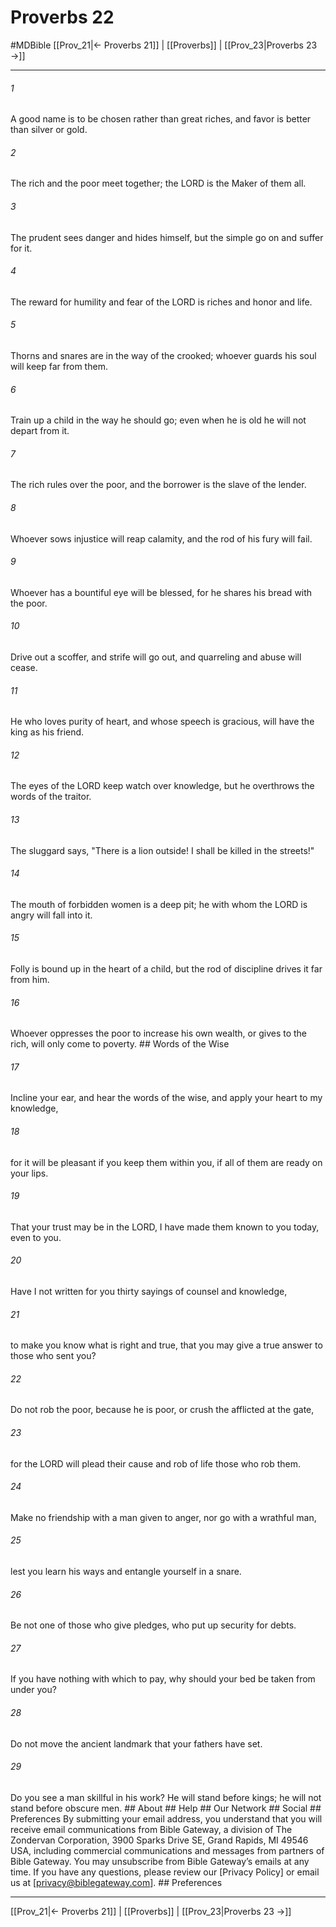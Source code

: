 # Proverbs 22
#MDBible
[[Prov_21|← Proverbs 21]] | [[Proverbs]] | [[Prov_23|Proverbs 23 →]]

***






###### 1 


A good name is to be chosen rather than great riches, and favor is better than silver or gold. 





###### 2 


The rich and the poor meet together; the LORD is the Maker of them all. 





###### 3 


The prudent sees danger and hides himself, but the simple go on and suffer for it. 





###### 4 


The reward for humility and fear of the LORD is riches and honor and life. 





###### 5 


Thorns and snares are in the way of the crooked; whoever guards his soul will keep far from them. 





###### 6 


Train up a child in the way he should go; even when he is old he will not depart from it. 





###### 7 


The rich rules over the poor, and the borrower is the slave of the lender. 





###### 8 


Whoever sows injustice will reap calamity, and the rod of his fury will fail. 





###### 9 


Whoever has a bountiful eye will be blessed, for he shares his bread with the poor. 





###### 10 


Drive out a scoffer, and strife will go out, and quarreling and abuse will cease. 





###### 11 


He who loves purity of heart, and whose speech is gracious, will have the king as his friend. 





###### 12 


The eyes of the LORD keep watch over knowledge, but he overthrows the words of the traitor. 





###### 13 


The sluggard says, "There is a lion outside! I shall be killed in the streets!" 





###### 14 


The mouth of forbidden women is a deep pit; he with whom the LORD is angry will fall into it. 





###### 15 


Folly is bound up in the heart of a child, but the rod of discipline drives it far from him. 





###### 16 


Whoever oppresses the poor to increase his own wealth, or gives to the rich, will only come to poverty. ## Words of the Wise 





###### 17 


Incline your ear, and hear the words of the wise, and apply your heart to my knowledge, 





###### 18 


for it will be pleasant if you keep them within you, if all of them are ready on your lips. 





###### 19 


That your trust may be in the LORD, I have made them known to you today, even to you. 





###### 20 


Have I not written for you thirty sayings of counsel and knowledge, 





###### 21 


to make you know what is right and true, that you may give a true answer to those who sent you? 





###### 22 


Do not rob the poor, because he is poor, or crush the afflicted at the gate, 





###### 23 


for the LORD will plead their cause and rob of life those who rob them. 





###### 24 


Make no friendship with a man given to anger, nor go with a wrathful man, 





###### 25 


lest you learn his ways and entangle yourself in a snare. 





###### 26 


Be not one of those who give pledges, who put up security for debts. 





###### 27 


If you have nothing with which to pay, why should your bed be taken from under you? 





###### 28 


Do not move the ancient landmark that your fathers have set. 





###### 29 


Do you see a man skillful in his work? He will stand before kings; he will not stand before obscure men. ## About ## Help ## Our Network ## Social ## Preferences By submitting your email address, you understand that you will receive email communications from Bible Gateway, a division of The Zondervan Corporation, 3900 Sparks Drive SE, Grand Rapids, MI 49546 USA, including commercial communications and messages from partners of Bible Gateway. You may unsubscribe from Bible Gateway&rsquo;s emails at any time. If you have any questions, please review our [Privacy Policy] or email us at [privacy@biblegateway.com]. ## Preferences

***

[[Prov_21|← Proverbs 21]] | [[Proverbs]] | [[Prov_23|Proverbs 23 →]]
